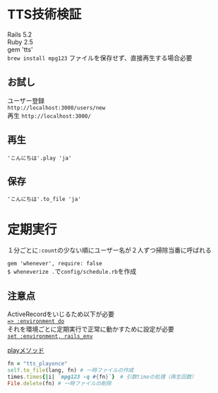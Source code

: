 # TTS技術検証

Rails 5.2  
Ruby 2.5  
gem 'tts'  
`brew install mpg123` ファイルを保存せず、直接再生する場合必要

## お試し
ユーザー登録  
`http://localhost:3000/users/new`  
再生
`http://localhost:3000/`

## 再生
`'こんにちは'.play 'ja'`

## 保存
`'こんにちは'.to_file 'ja'`

# 定期実行
１分ごとに`:count`の少ない順にユーザー名が２人ずつ掃除当番に呼ばれる

`gem 'whenever', require: false`  
`$ wheneverize .`で`config/schedule.rb`を作成

## 注意点
ActiveRecordをいじるため以下が必要  
[`=> :environment do`](https://github.com/eRy-sk/tts_test/blob/master/lib/tasks/speak.rake#L3)  
それを環境ごとに定期実行で正常に動かすために設定が必要  
[`set :environment, rails_env`](https://github.com/eRy-sk/tts_test/blob/master/config/schedule.rb#L10)

[playメソッド](https://github.com/c2h2/tts/blob/master/lib/tts.rb#L82)
```ruby
fn = "tts_playonce"
self.to_file(lang, fn) # 一時ファイルの作成
times.times{|i| `mpg123 -q #{fn}`}　# 引数timeの処理（再生回数）
File.delete(fn) # 一時ファイルの削除
```
